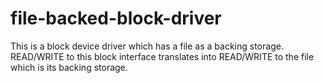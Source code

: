 # file-backed-block-driver
This is a block device driver which has a file as a backing storage. READ/WRITE to this block interface translates into READ/WRITE to the file which is its backing storage.
